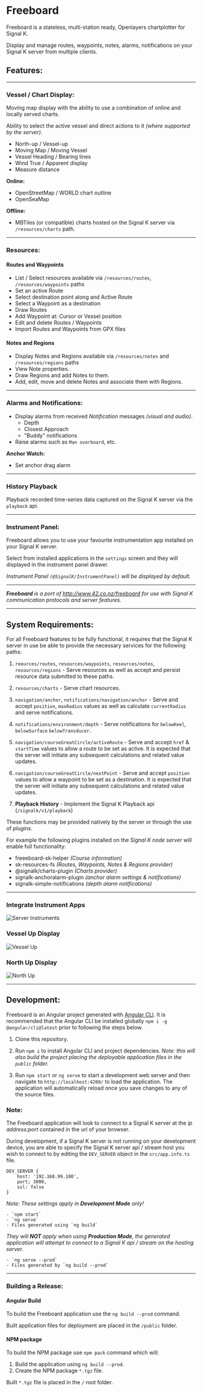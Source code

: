 # Freeboard

Freeboard is a stateless, multi-station ready, Openlayers chartplotter for Signal K.

Display and manage routes, waypoints, notes, alarms, notifications on your Signal K server
from multiple clients.


## Features:
---

### Vessel / Chart Display:

Moving map display with the ability to use a combination of online and locally served charts.

Ability to select the active vessel and direct actions to it _(where supported by the server)_.
    
- North-up / Vessel-up 
- Moving Map / Moving Vessel
- Vessel Heading / Bearing lines
- Wind True / Apparent display
- Measure distance

__Online:__

- OpenStreetMap / WORLD chart outline
- OpenSeaMap

__Offline:__

- MBTiles (or compatible) charts hosted on the Signal K server via `/resources/charts` path.

---

### Resources:  

#### Routes and Waypoints

- List / Select resources available via `/resources/routes`, `/resources/waypoints` paths
- Set an active Route
- Select destination point along and Active Route
- Select a Waypoint as a destination
- Draw Routes
- Add Waypoint at: Cursor or Vessel position
- Edit and delete Routes / Waypoints
- Import Routes and Waypoints from GPX files


#### Notes and Regions

- Display Notes and Regions available via `/resources/notes` and  `/resources/regions` paths
- View Note properties.
- Draw Regions and add Notes to them.
- Add, edit, move and delete Notes and associate them with Regions.

---

### Alarms and Notifications:

- Display alarms from received *Notification* messages _(visual and audio)_. 
    - Depth
    - Closest Approach
    - "Buddy" notifications
- Raise alarms such as `Man overboard`, etc.

__Anchor Watch:__
- Set anchor drag alarm

---

### History Playback

Playback recorded time-series data captured on the Signal K server via the `playback` api.

---

### Instrument Panel: 

Freeboard allows you to use your favourite instrumentation app installed on your Signal K server.

Select from installed applications in the `settings` screen and they will displayed in the instrument panel drawer.

_Instrument Panel `(@SignalK/InstrumentPanel)` will be displayed by default._ 

---

_**Freeboard** is a port of http://www.42.co.nz/freeboard for use with Signal K communication protocols and server features._

---

## System Requirements:

For all Freeboard features to be fully functional, it requires that the Signal K server in use be able to provide the necessary services for the following paths:

1. `reources/routes`, `resources/waypoints`, `resources/notes`, `resources/regions` - Serve resources as well as accept and persist resource data submitted to these paths.

2. `resources/charts` - Serve chart resources.

3. `navigation/anchor`, `notifications/navigation/anchor` - Serve and accept `position`, `maxRadius` values as well as calculate `currentRadius` and serve notifications.

4. `notifications/environment/depth` - Serve notifications for `belowKeel`, `belowSurface` `belowTransducer`.

5. `navigation/courseGreatCircle/activeRoute` - Serve and accept `href` & `startTime` values to allow a route to be set as active. It is expected that the server will initiate any subsequent calculations and related value updates.

6. `navigation/courseGreatCircle/nextPoint` - Serve and accept `position` values to allow a waypoint to be set as a destination. It is expected that the server will initiate any subsequent calculations and related value updates.

7. **Playback History** - Implement the Signal K Playback api (`/signalk/v1/playback`)

These functions may be provided natively by the server or through the use of *plugins*.

For example the following plugins installed on the *Signal K node server* will enable full functionality:
- freeeboard-sk-helper _(Course information)_
- sk-resources-fs _(Routes, Waypoints, Notes & Regions provider)_
- @signalk/charts-plugin *(Charts provider)*
- signalk-anchoralarm-plugin *(anchor alarm settings & notifications)*
- signalk-simple-notifications *(depth alarm notifications)*

---

### Integrate Instrument Apps
![Server Instruments](https://user-images.githubusercontent.com/38519157/46716813-00d27080-ccad-11e8-98a3-ab4b4f47df11.png)

### Vessel Up Display
![Vessel Up](https://user-images.githubusercontent.com/38519157/46716759-cf59a500-ccac-11e8-9ac5-68a7f3429f4a.png)

### North Up Display
![North Up](https://user-images.githubusercontent.com/38519157/46716737-bc46d500-ccac-11e8-9d31-87cfffb1ad3b.PNG)


---

## Development:

Freeboard is an Angular project generated with [Angular CLI](https://github.com/angular/angular-cli).
It is recommended that the Angular CLI be installed globally `npm i -g @angular/cli@latest` prior to following the steps below.

1. Clone this repository.

2. Run `npm i` to install Angular CLI and project dependencies. *Note: this will also build the project placing the deployable application files in the `public` folder.*

3. Run `npm start` or `ng serve` to start a development web server and then navigate to `http://localhost:4200/` to load the application. The application will automatically reload once you save changes to any of the source files.

### Note:

The Freeboard application will look to connect to a Signal K server at the *ip address:port* contained in the url of your browser. 

During development, if a Signal K server is not running on your development device, you are able to specify the Signal K server api / stream host you wish to connect to by editing the `DEV_SERVER` object in the `src/app.info.ts` file.
```
DEV_SERVER { 
    host: '192.168.99.100', 
    port; 3000, 
    ssl: false 
}
```

_Note: These settings apply in **Development Mode** only!_

    - `npm start`
    - `ng serve` 
    - Files generated using `ng build`


_They will __NOT__ apply when using **Production Mode**, the generated application will attempt to connect to a Signal K api / stream on the hosting server._

    - `ng serve --prod`
    - Files generated by `ng build --prod`

---

### Building a Release:

#### Angular Build

To build the Freeboard application use the `ng build --prod` command.

Built application files for deployment are placed in the `/public` folder.

#### NPM package

To build the NPM package use `npm pack` command which will:
1. Build the application using `ng build --prod`. 
2. Create the NPM package `*.tgz` file.


Built `*.tgz` file is placed in the `/` root folder.

